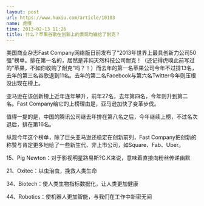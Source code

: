 ```yaml
---
layout: post
url: https://www.huxiu.com/article/10103
name: 虎嗅
time: 2013-02-13 11:26
title: 什么？苹果谷歌在创新上的表现均输给了耐克？
---
```

美国商业杂志Fast Company网络版日前发布了“2013年世界上最具创新力公司50强”榜单。排在第一名的，居然是非纯天然科技公司耐克！（还记得虎嗅此前写过的“苹果，不如你收购了耐克”吗？！）而去年的第一名苹果公司今年不过排13名，去年的第三名谷歌退到11名。去年的第二名Facebook与第六名Twitter今年则压根没出现在榜上。

亚马逊在该创新榜上近年连年攀升，前年27名，去年第四名，今年则升到第二名。Fast Company给它的上榜理由是，亚马逊加快了变革步伐。

值得一提的是，中国的腾讯公司继去年排在第八名之后，今年继续上榜，不过名次退后，排在第16名。

纵观今年这个榜单，除了巨头亚马逊还稳定在创新前列，Fast Company把创新的称赞与肯定更多地给了一些新生代、非上市公司，如Square、Fab、Uber。

15、Pig Newton：对于影视明星路易斯?C.K来说，意味着直接向粉丝传递幽默

21、Oxitec：以虫治虫，挽救人类生命

34、Biotech：使人类生物指标数据化，让人类更加健康

44、Robotics：使机器人更加智能，与我们在工作中新密无间

